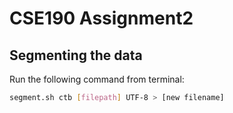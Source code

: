 # CSE190 Assignment2

## Segmenting the data
Run the following command from terminal:
```bash
segment.sh ctb [filepath] UTF-8 > [new filename]
```

